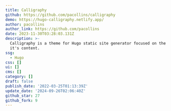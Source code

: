 ```yaml
---
title: Calligraphy
github: https://github.com/pacollins/calligraphy
demo: https://hugo-calligraphy.netlify.app/
author: pacollins
author_link: https://github.com/pacollins
date: 2023-11-30T03:28:03.131Z
description: >-
  Calligraphy is a theme for Hugo static site generator focused on the beauty of
  it's content.
ssg:
  - Hugo
css: []
ui: []
cms: []
category: []
draft: false
publish_date: '2022-03-25T01:13:39Z'
update_date: '2024-09-26T02:06:40Z'
github_star: 27
github_fork: 9
---
```

